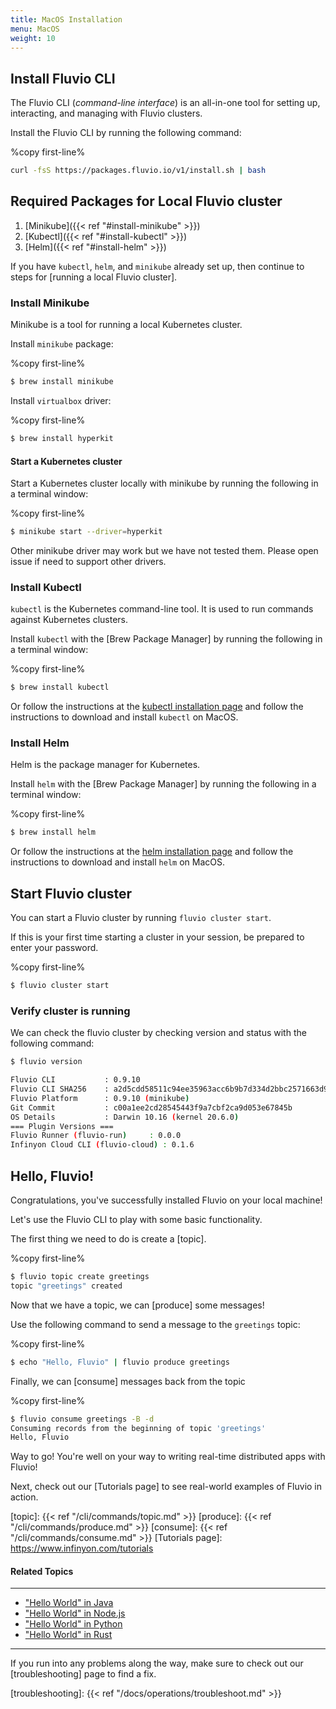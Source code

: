 ```yaml
---
title: MacOS Installation
menu: MacOS
weight: 10
---
```


## Install Fluvio CLI

The Fluvio CLI (_command-line interface_) is an all-in-one tool for setting up, interacting, and managing with Fluvio clusters.

Install the Fluvio CLI by running the following command:

%copy first-line%
```bash
curl -fsS https://packages.fluvio.io/v1/install.sh | bash
```

## Required Packages for Local Fluvio cluster

1) [Minikube]({{< ref "#install-minikube" >}})
2) [Kubectl]({{< ref "#install-kubectl" >}})
3) [Helm]({{< ref "#install-helm" >}})

If you have `kubectl`, `helm`, and `minikube` already set up, then continue to steps for [running a local Fluvio cluster].



### Install Minikube

Minikube is a tool for running a local Kubernetes cluster.

Install `minikube` package:

%copy first-line%

```bash
$ brew install minikube
```

Install `virtualbox` driver:

%copy first-line%

```bash
$ brew install hyperkit
```

#### Start a Kubernetes cluster
Start a Kubernetes cluster locally with minikube by running the following in a terminal window:

%copy first-line%
```bash
$ minikube start --driver=hyperkit
```

Other minikube driver may work but we have not tested them.  Please open issue if need to support other drivers.

### Install Kubectl

`kubectl` is the Kubernetes command-line tool. It is used to run commands against Kubernetes clusters.

Install `kubectl` with the [Brew Package Manager] by running the following in a terminal window:

%copy first-line%

```bash
$ brew install kubectl 
```

Or follow the instructions at the [kubectl installation page] and follow the instructions to download and install `kubectl` on MacOS.

[kubectl installation page]: https://kubernetes.io/docs/tasks/tools/install-kubectl-macos/ 

### Install Helm

Helm is the package manager for Kubernetes. 

Install `helm` with the [Brew Package Manager] by running the following in a terminal window:

%copy first-line%

```bash
$ brew install helm 
```

Or follow the instructions at the [helm installation page] and follow the instructions to download and install `helm` on MacOS.

[helm installation page]: https://v3.helm.sh/docs/intro/install/ 
## Start Fluvio cluster 

You can start a Fluvio cluster by running `fluvio cluster start`.

If this is your first time starting a cluster in your session, be prepared to enter your password.

%copy first-line%
```bash
$ fluvio cluster start
```

### Verify cluster is running

We can check the fluvio cluster by checking version and status with the following command:

```bash
$ fluvio version

Fluvio CLI           : 0.9.10
Fluvio CLI SHA256    : a2d5cdd58511c94ee35963acc6b9b7d334d2bbc2571663d958a8e0db7d1af37c
Fluvio Platform      : 0.9.10 (minikube)
Git Commit           : c00a1ee2cd28545443f9a7cbf2ca9d053e67845b
OS Details           : Darwin 10.16 (kernel 20.6.0)
=== Plugin Versions ===
Fluvio Runner (fluvio-run)     : 0.0.0
Infinyon Cloud CLI (fluvio-cloud) : 0.1.6

```

## Hello, Fluvio!

Congratulations, you've successfully installed Fluvio on your local machine! 

Let's use the Fluvio CLI to play with some basic functionality.

The first thing we need to do is create a [topic].

%copy first-line%
```bash
$ fluvio topic create greetings
topic "greetings" created
```

Now that we have a topic, we can [produce] some messages!

Use the following command to send a message to the `greetings` topic:

%copy first-line%
```bash
$ echo "Hello, Fluvio" | fluvio produce greetings
```

Finally, we can [consume] messages back from the topic

%copy first-line%
```bash
$ fluvio consume greetings -B -d
Consuming records from the beginning of topic 'greetings'
Hello, Fluvio
```

Way to go! You're well on your way to writing real-time distributed apps with Fluvio!

Next, check out our [Tutorials page] to see real-world examples of Fluvio in action.

[topic]: {{< ref "/cli/commands/topic.md" >}}
[produce]: {{< ref "/cli/commands/produce.md" >}}
[consume]: {{< ref "/cli/commands/consume.md" >}}
[Tutorials page]: https://www.infinyon.com/tutorials 

#### Related Topics
----------------

- ["Hello World" in Java](https://www.infinyon.com/tutorials/java/hello-world/)
- ["Hello World" in Node.js](https://www.infinyon.com/tutorials/node/hello-world/)
- ["Hello World" in Python](https://www.infinyon.com/tutorials/python/hello-world/)
- ["Hello World" in Rust](https://www.infinyon.com/tutorials/rust/hello-world/)

---

If you run into any problems along the way, make sure to check out our [troubleshooting]
page to find a fix.

[troubleshooting]: {{< ref "/docs/operations/troubleshoot.md" >}}
